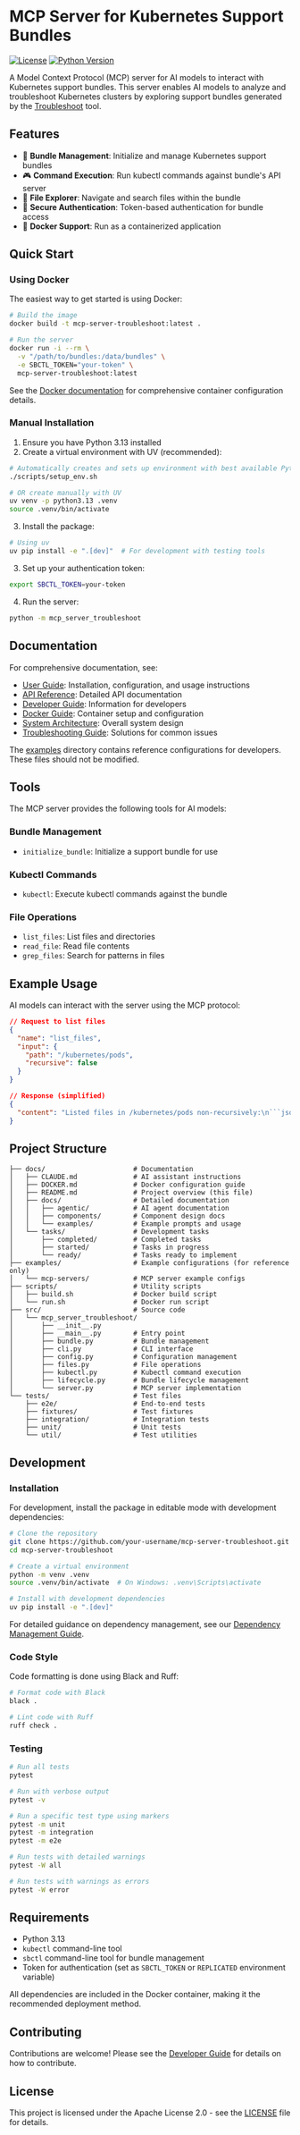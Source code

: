 # MCP Server for Kubernetes Support Bundles

[![License](https://img.shields.io/badge/License-Apache%202.0-blue.svg)](LICENSE)
[![Python Version](https://img.shields.io/badge/python-3.13-blue)](https://www.python.org/downloads/)

A Model Context Protocol (MCP) server for AI models to interact with Kubernetes support bundles. This server enables AI models to analyze and troubleshoot Kubernetes clusters by exploring support bundles generated by the [Troubleshoot](https://troubleshoot.sh/) tool.

## Features

- 🚀 **Bundle Management**: Initialize and manage Kubernetes support bundles
- 🎮 **Command Execution**: Run kubectl commands against bundle's API server
- 📁 **File Explorer**: Navigate and search files within the bundle
- 🔐 **Secure Authentication**: Token-based authentication for bundle access
- 🐳 **Docker Support**: Run as a containerized application

## Quick Start

### Using Docker

The easiest way to get started is using Docker:

```bash
# Build the image
docker build -t mcp-server-troubleshoot:latest .

# Run the server
docker run -i --rm \
  -v "/path/to/bundles:/data/bundles" \
  -e SBCTL_TOKEN="your-token" \
  mcp-server-troubleshoot:latest
```

See the [Docker documentation](DOCKER.md) for comprehensive container configuration details.

### Manual Installation

1. Ensure you have Python 3.13 installed
2. Create a virtual environment with UV (recommended):

```bash
# Automatically creates and sets up environment with best available Python
./scripts/setup_env.sh

# OR create manually with UV
uv venv -p python3.13 .venv
source .venv/bin/activate
```

3. Install the package:

```bash
# Using uv
uv pip install -e ".[dev]"  # For development with testing tools
```

3. Set up your authentication token:

```bash
export SBCTL_TOKEN=your-token
```

4. Run the server:

```bash
python -m mcp_server_troubleshoot
```

## Documentation

For comprehensive documentation, see:

- [User Guide](docs/user_guide.md): Installation, configuration, and usage instructions
- [API Reference](docs/api_reference.md): Detailed API documentation
- [Developer Guide](docs/developer_guide.md): Information for developers
- [Docker Guide](DOCKER.md): Container setup and configuration
- [System Architecture](docs/architecture.md): Overall system design
- [Troubleshooting Guide](docs/troubleshooting.md): Solutions for common issues 

The [examples](examples/) directory contains reference configurations for developers. These files should not be modified.

## Tools

The MCP server provides the following tools for AI models:

### Bundle Management

- `initialize_bundle`: Initialize a support bundle for use

### Kubectl Commands

- `kubectl`: Execute kubectl commands against the bundle

### File Operations

- `list_files`: List files and directories
- `read_file`: Read file contents
- `grep_files`: Search for patterns in files

## Example Usage

AI models can interact with the server using the MCP protocol:

```json
// Request to list files
{
  "name": "list_files",
  "input": {
    "path": "/kubernetes/pods",
    "recursive": false
  }
}

// Response (simplified)
{
  "content": "Listed files in /kubernetes/pods non-recursively:\n```json\n[\n  {\n    \"name\": \"kube-system\",\n    \"path\": \"/kubernetes/pods/kube-system\",\n    \"type\": \"directory\",\n    \"size\": null,\n    \"modified\": \"2025-04-10T12:30:45Z\"\n  },\n  {\n    \"name\": \"pod-definition.yaml\",\n    \"path\": \"/kubernetes/pods/pod-definition.yaml\",\n    \"type\": \"file\",\n    \"size\": 1254,\n    \"modified\": \"2025-04-10T12:30:45Z\"\n  }\n]\n```\nDirectory metadata:\n```json\n{\n  \"path\": \"/kubernetes/pods\",\n  \"recursive\": false,\n  \"total_files\": 1,\n  \"total_dirs\": 1\n}\n```"
}
```

## Project Structure

```
├── docs/                      # Documentation
│   ├── CLAUDE.md              # AI assistant instructions
│   ├── DOCKER.md              # Docker configuration guide
│   ├── README.md              # Project overview (this file)
│   ├── docs/                  # Detailed documentation
│   │   ├── agentic/           # AI agent documentation
│   │   ├── components/        # Component design docs
│   │   └── examples/          # Example prompts and usage
│   └── tasks/                 # Development tasks
│       ├── completed/         # Completed tasks
│       ├── started/           # Tasks in progress
│       └── ready/             # Tasks ready to implement
├── examples/                  # Example configurations (for reference only)
│   └── mcp-servers/           # MCP server example configs
├── scripts/                   # Utility scripts
│   ├── build.sh               # Docker build script
│   └── run.sh                 # Docker run script
├── src/                       # Source code
│   └── mcp_server_troubleshoot/
│       ├── __init__.py
│       ├── __main__.py        # Entry point
│       ├── bundle.py          # Bundle management
│       ├── cli.py             # CLI interface
│       ├── config.py          # Configuration management
│       ├── files.py           # File operations
│       ├── kubectl.py         # Kubectl command execution
│       ├── lifecycle.py       # Bundle lifecycle management
│       └── server.py          # MCP server implementation
└── tests/                     # Test files
    ├── e2e/                   # End-to-end tests
    ├── fixtures/              # Test fixtures 
    ├── integration/           # Integration tests
    ├── unit/                  # Unit tests
    └── util/                  # Test utilities
```

## Development

### Installation

For development, install the package in editable mode with development dependencies:

```bash
# Clone the repository
git clone https://github.com/your-username/mcp-server-troubleshoot.git
cd mcp-server-troubleshoot

# Create a virtual environment
python -m venv .venv
source .venv/bin/activate  # On Windows: .venv\Scripts\activate

# Install with development dependencies
uv pip install -e ".[dev]"
```

For detailed guidance on dependency management, see our [Dependency Management Guide](docs/development/dependency_management.md).

### Code Style

Code formatting is done using Black and Ruff:

```bash
# Format code with Black
black .

# Lint code with Ruff
ruff check .
```

### Testing

```bash
# Run all tests
pytest

# Run with verbose output
pytest -v

# Run a specific test type using markers
pytest -m unit
pytest -m integration
pytest -m e2e

# Run tests with detailed warnings
pytest -W all

# Run tests with warnings as errors
pytest -W error
```

## Requirements

- Python 3.13
- `kubectl` command-line tool
- `sbctl` command-line tool for bundle management
- Token for authentication (set as `SBCTL_TOKEN` or `REPLICATED` environment variable)

All dependencies are included in the Docker container, making it the recommended deployment method.

## Contributing

Contributions are welcome! Please see the [Developer Guide](docs/developer_guide.md) for details on how to contribute.

## License

This project is licensed under the Apache License 2.0 - see the [LICENSE](LICENSE) file for details.
